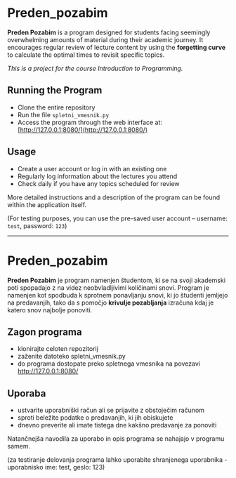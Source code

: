 
# Preden\_pozabim

**Preden Pozabim** is a program designed for students facing seemingly overwhelming amounts of material during their academic journey. It encourages regular review of lecture content by using the **forgetting curve** to calculate the optimal times to revisit specific topics.

*This is a project for the course *Introduction to Programming*.*

## Running the Program

* Clone the entire repository
* Run the file `spletni_vmesnik.py`
* Access the program through the web interface at: [http://127.0.0.1:8080/](http://127.0.0.1:8080/)

## Usage

* Create a user account or log in with an existing one
* Regularly log information about the lectures you attend
* Check daily if you have any topics scheduled for review

More detailed instructions and a description of the program can be found within the application itself.


(For testing purposes, you can use the pre-saved user account – username: `test`, password: `123`)

------------------------------------------------
# Preden_pozabim
**Preden Pozabim** je program namenjen študentom, ki se na svoji akademski poti spopadajo z na videz neobvladljivimi količinami snovi. Program je namenjen kot spodbuda k sprotnem ponavljanju snovi, ki jo študenti jemljejo na predavanjih, tako da s pomočjo **krivulje pozabljanja** izračuna kdaj je katero snov najbolje ponoviti.

## Zagon programa
- klonirajte celoten repozitorij
- zaženite datoteko spletni_vmesnik.py
- do programa dostopate preko spletnega vmesnika na povezavi http://127.0.0.1:8080/

## Uporaba
- ustvarite uporabniški račun ali se prijavite z obstoječim računom
- sproti beležite podatke o predavanjih, ki jih obiskujete
- dnevno preverite ali imate tistega dne kakšno predavanje za ponoviti

Natančnejša navodila za uporabo in opis programa se nahajajo v programu samem.

(za testiranje delovanja programa lahko uporabite shranjenega uporabnika - uporabnisko ime: test, geslo: 123)
